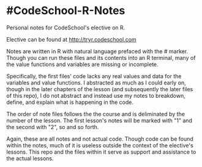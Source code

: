 #CodeSchool-R-Notes
==================

Personal notes for CodeSchool's elective on R. 

Elective can be found at http://tryr.codeschool.com

Notes are written in R with natural language prefaced with the # marker. Though you can run these files and its contents into an R terminal, many of the value functions and variables are missing or incomplete. 

Specifically, the first files' code lacks any real values and data for the variables and value functions. I abstracted as much as I could early on, though in the later chapters of the lesson (and subsequently the later files of this repo), I do not abstract and instead use my notes to breakdown, define, and explain what is happening in the code. 

The order of note files follows the the course and is deliminated by the number of the lesson. The first lesson's notes will be marked with "1" and the second with "2", so and so forth. 

Again, these are all notes and not actual code. Though code can be found within the notes, much of it is useless outside the context of the elective's lessons. This repo and the files within it serve as support and assistance to the actual lessons. 

